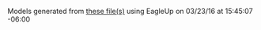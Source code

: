Models generated from [these file(s)](https://raw.github.com/sparkfun/USB_LiPolyCharger_SingleCell/v2.0/Hardware/SparkFun_USB_LiPolyCharger_SingleCell.brd) using EagleUp on 03/23/16 at 15:45:07 -06:00
